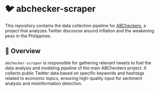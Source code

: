 # 🐦 abchecker-scraper

This repository contains the data collection pipeline for [ABCheckers](https://github.com/JericN/abcheckers), a project that analyzes Twitter discourse around inflation and the weakening peso in the Philippines.

## 📌 Overview

`abchecker-scraper` is responsible for gathering relevant tweets to fuel the data analysis and modeling pipeline of the main ABCheckers project. It collects public Twitter data based on specific keywords and hashtags related to economic topics, ensuring high-quality input for sentiment analysis and misinformation detection.
